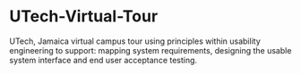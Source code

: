 # UTech-Virtual-Tour
UTech, Jamaica virtual campus tour using principles within usability engineering to support: mapping system requirements, designing the usable system interface and end user acceptance testing. 


